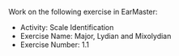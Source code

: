 Work on the following exercise in EarMaster:
- Activity: Scale Identification
- Exercise Name: Major, Lydian and Mixolydian
- Exercise Number: 1.1
